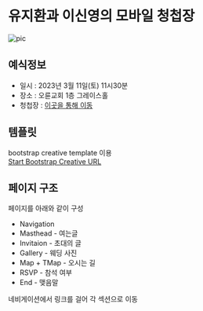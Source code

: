 # 유지환과 이신영의 모바일 청첩장

![pic](https://sh4n3e.github.io/wedding/assets/img/bg-main-resize.jpg)

## 예식정보
+ 일시 : 2023년 3월 11일(토) 11시30분
+ 장소 : 오륜교회 1층 그레이스홀
+ 청첩장 : [이곳을 통해 이동](https://sh4n3e.github.io/wedding)

## 템플릿
bootstrap creative template 이용  
[Start Bootstrap Creative URL](https://startbootstrap.com/theme/creative)

## 페이지 구조
페이지를 아래와 같이 구성
+ Navigation
+ Masthead - 여는글
+ Invitaion - 초대의 글
+ Gallery - 웨딩 사진
+ Map + TMap - 오시는 길 
+ RSVP - 참석 여부
+ End - 맺음말

네비게이션에서 링크를 걸어 각 섹션으로 이동
